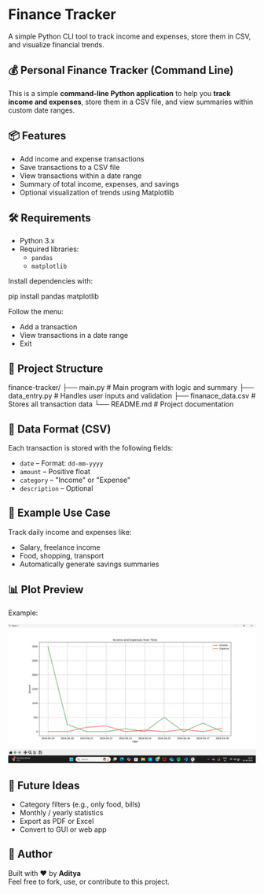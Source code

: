 # Finance Tracker

A simple Python CLI tool to track income and expenses, store them in CSV, and visualize financial trends.

## 💰 Personal Finance Tracker (Command Line)

This is a simple **command-line Python application** to help you **track income and expenses**, store them in a CSV file, and view summaries within custom date ranges.

## 📦 Features

- Add income and expense transactions  
- Save transactions to a CSV file  
- View transactions within a date range  
- Summary of total income, expenses, and savings  
- Optional visualization of trends using Matplotlib  

## 🛠️ Requirements

- Python 3.x  
- Required libraries:
  - `pandas`
  - `matplotlib`

Install dependencies with:

pip install pandas matplotlib

Follow the menu:

- Add a transaction  
- View transactions in a date range  
- Exit  

## 📁 Project Structure

finance-tracker/
├── main.py # Main program with logic and summary
├── data_entry.py # Handles user inputs and validation
├── finanace_data.csv # Stores all transaction data
└── README.md # Project documentation


## 📝 Data Format (CSV)

Each transaction is stored with the following fields:

- `date` – Format: `dd-mm-yyyy`  
- `amount` – Positive float  
- `category` – "Income" or "Expense"  
- `description` – Optional  

## 🧠 Example Use Case

Track daily income and expenses like:

- Salary, freelance income  
- Food, shopping, transport  
- Automatically generate savings summaries  

## 📊 Plot Preview

Example:

![Income vs Expenses](plot.png)



## 🚀 Future Ideas

- Category filters (e.g., only food, bills)  
- Monthly / yearly statistics  
- Export as PDF or Excel  
- Convert to GUI or web app  

## 🙌 Author

Built with ❤️ by **Aditya**  
Feel free to fork, use, or contribute to this project.

